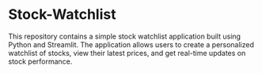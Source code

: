 # Stock-Watchlist

This repository contains a simple stock watchlist application built using Python and Streamlit. The application allows users to create a personalized watchlist of stocks, view their latest prices, and get real-time updates on stock performance.
